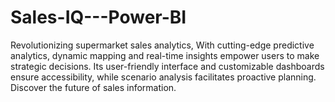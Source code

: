 # Sales-IQ---Power-BI
Revolutionizing supermarket sales analytics, With cutting-edge predictive analytics, dynamic mapping and real-time insights empower users to make strategic decisions. Its user-friendly interface and customizable dashboards ensure accessibility, while scenario analysis facilitates proactive planning. Discover the future of sales information.
